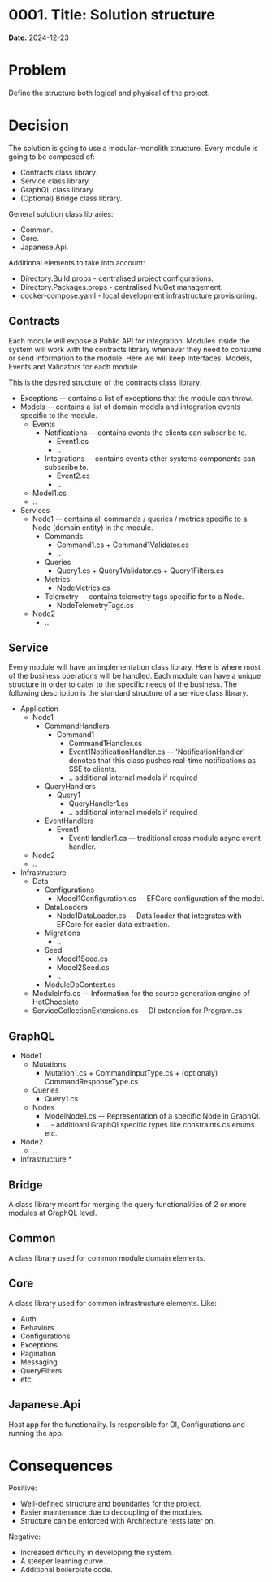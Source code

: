 # 0001. Title: Solution structure

**Date:** 2024-12-23

# Problem

Define the structure both logical and physical of the project.

# Decision

The solution is going to use a modular-monolith structure.
Every module is going to be composed of:
* Contracts class library. 
* Service class library. 
* GraphQL class library.
* (Optional) Bridge class library.

General solution class libraries:
* Common. 
* Core. 
* Japanese.Api.

Additional elements to take into account:
* Directory.Build.props - centralised project configurations.
* Directory.Packages.props - centralised NuGet management.
* docker-compose.yaml - local development infrastructure provisioning.

## Contracts

Each module will expose a Public API for integration.
Modules inside the system will work with the contracts library whenever they need to consume or send information to the module.
Here we will keep Interfaces, Models, Events and Validators for each module.

This is the desired structure of the contracts class library:
* Exceptions -- contains a list of exceptions that the module can throw.
* Models -- contains a list of domain models and integration events specific to the module.
  * Events
    * Notifications -- contains events the clients can subscribe to.
      * Event1.cs
      * ..
    * Integrations -- contains events other systems components can subscribe to.
      * Event2.cs
      * ..
  * Model1.cs
  * ..
* Services
  * Node1 -- contains all commands / queries / metrics specific to a Node (domain entity) in the module. 
    * Commands
      * Command1.cs + Command1Validator.cs
      * ..
    * Queries
      * Query1.cs + Query1Validator.cs + Query1Filters.cs
    * Metrics
      * NodeMetrics.cs
    * Telemetry -- contains telemetry tags specific for to a Node.
      * NodeTelemetryTags.cs
  * Node2
    * ..

## Service
Every module will have an implementation class library. Here is where most of the business operations will be handled.
Each module can have a unique structure in order to cater to the specific needs of the business.
The following description is the standard structure of a service class library.

* Application
  * Node1
    * CommandHandlers
      * Command1
        * Command1Handler.cs
        * Event1NotificationHandler.cs -- 'NotificationHandler' denotes that this class pushes real-time notifications as SSE to clients.
        * .. additional internal models if required
    * QueryHandlers
      * Query1
        * QueryHandler1.cs
        * .. additional internal models if required
    * EventHandlers
      * Event1
        * EventHandler1.cs -- traditional cross module async event handler.
  * Node2
  * ..
* Infrastructure
  * Data
    * Configurations  
      * Model1Configuration.cs -- EFCore configuration of the model.
    * DataLoaders
      * Node1DataLoader.cs -- Data loader that integrates with EFCore for easier data extraction.
    * Migrations
      * ..
    * Seed
      * Model1Seed.cs
      * Model2Seed.cs
      * ..
    * ModuleDbContext.cs
  * ModuleInfo.cs -- Information for the source generation engine of HotChocolate
  * ServiceCollectionExtensions.cs -- DI extension for Program.cs

## GraphQL
* Node1
  * Mutations
    * Mutation1.cs + CommandInputType.cs + (optionaly) CommandResponseType.cs
  * Queries
    * Query1.cs
  * Nodes
    * ModelNode1.cs -- Representation of a specific Node in GraphQl.
    * .. - additioanl GraphQl specific types like constraints.cs enums etc.
* Node2
  * ..
* Infrastructure
  * 

## Bridge
A class library meant for merging the query functionalities of 2 or more modules at GraphQL level.

## Common
A class library used for common module domain elements.

## Core
A class library used for common infrastructure elements. Like:
* Auth
* Behaviors
* Configurations
* Exceptions
* Pagination
* Messaging
* QueryFilters
* etc.

## Japanese.Api

Host app for the functionality. Is responsible for DI, Configurations and running the app.

# Consequences

Positive:
* Well-defined structure and boundaries for the project.
* Easier maintenance due to decoupling of the modules.
* Structure can be enforced with Architecture tests later on.

Negative:
* Increased difficulty in developing the system.
* A steeper learning curve.
* Additional boilerplate code.
